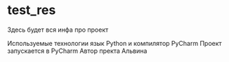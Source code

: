 # test_res
 Здесь будет вся инфа про проект

 Используемые технологии язык Python и компилятор PyCharm
Проект запускается в PyCharm
Автор пректа Альвина
